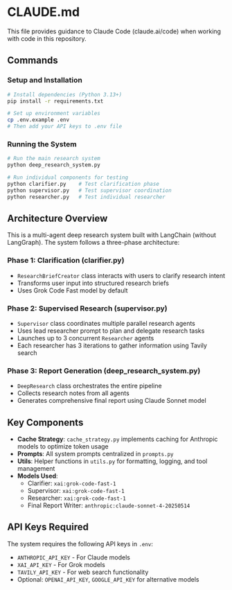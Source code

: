 # CLAUDE.md

This file provides guidance to Claude Code (claude.ai/code) when working with code in this repository.

## Commands

### Setup and Installation
```bash
# Install dependencies (Python 3.13+)
pip install -r requirements.txt

# Set up environment variables
cp .env.example .env
# Then add your API keys to .env file
```

### Running the System
```bash
# Run the main research system
python deep_research_system.py

# Run individual components for testing
python clarifier.py    # Test clarification phase
python supervisor.py   # Test supervisor coordination
python researcher.py   # Test individual researcher
```

## Architecture Overview

This is a multi-agent deep research system built with LangChain (without LangGraph). The system follows a three-phase architecture:

### Phase 1: Clarification (clarifier.py)
- `ResearchBriefCreator` class interacts with users to clarify research intent
- Transforms user input into structured research briefs
- Uses Grok Code Fast model by default

### Phase 2: Supervised Research (supervisor.py)
- `Supervisor` class coordinates multiple parallel research agents
- Uses lead researcher prompt to plan and delegate research tasks
- Launches up to 3 concurrent `Researcher` agents
- Each researcher has 3 iterations to gather information using Tavily search

### Phase 3: Report Generation (deep_research_system.py)
- `DeepResearch` class orchestrates the entire pipeline
- Collects research notes from all agents
- Generates comprehensive final report using Claude Sonnet model

## Key Components

- **Cache Strategy**: `cache_strategy.py` implements caching for Anthropic models to optimize token usage
- **Prompts**: All system prompts centralized in `prompts.py`
- **Utils**: Helper functions in `utils.py` for formatting, logging, and tool management
- **Models Used**:
  - Clarifier: `xai:grok-code-fast-1`
  - Supervisor: `xai:grok-code-fast-1`
  - Researcher: `xai:grok-code-fast-1`
  - Final Report Writer: `anthropic:claude-sonnet-4-20250514`

## API Keys Required

The system requires the following API keys in `.env`:
- `ANTHROPIC_API_KEY` - For Claude models
- `XAI_API_KEY` - For Grok models
- `TAVILY_API_KEY` - For web search functionality
- Optional: `OPENAI_API_KEY`, `GOOGLE_API_KEY` for alternative models